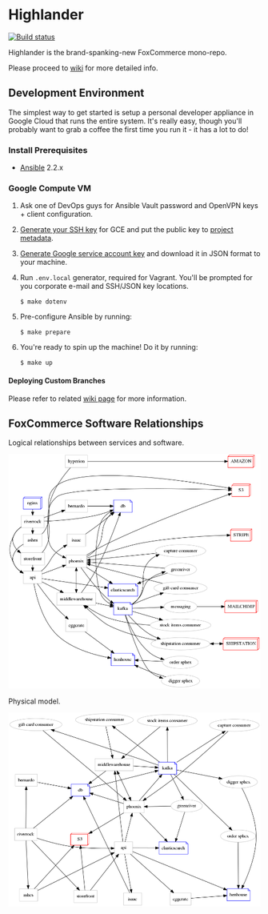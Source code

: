 # Highlander

[![Build status](https://badge.buildkite.com/f3f7826395143bf97d4f1b11fd2fb3c78ecb2a9c71b5acb43e.svg)](https://buildkite.com/foxcommerce/highlander-master)

Highlander is the brand-spanking-new FoxCommerce mono-repo.

Please proceed to [wiki](https://github.com/FoxComm/highlander/wiki) for more detailed info.

## Development Environment

The simplest way to get started is setup a personal developer appliance in Google Cloud that runs the entire system. It's really easy, though you'll probably want to grab a coffee the first time you run it - it has a lot to do!

### Install Prerequisites

- [Ansible](https://ansible.com) 2.2.x

### Google Compute VM

1. Ask one of DevOps guys for Ansible Vault password and OpenVPN keys + client configuration.

2. [Generate your SSH key](https://help.github.com/articles/generating-a-new-ssh-key-and-adding-it-to-the-ssh-agent/) for GCE and put the public key to [project metadata](https://console.cloud.google.com/compute/metadata/sshKeys?project=foxcomm-staging).

3. [Generate Google service account key](https://cloud.google.com/storage/docs/authentication#generating-a-private-key) and download it in JSON format to your machine.

4. Run `.env.local` generator, required for Vagrant. You'll be prompted for you corporate e-mail and SSH/JSON key locations.

    ```
    $ make dotenv
    ```

5. Pre-configure Ansible by running:

    ```
    $ make prepare
    ```

6. You're ready to spin up the machine! Do it by running:

    ```
    $ make up
    ```

#### Deploying Custom Branches

Please refer to related [wiki page](https://github.com/FoxComm/highlander/wiki/Deploying-Custom-Branches) for more information.

## FoxCommerce Software Relationships

Logical relationships between services and software.

![alt text](documents/diagrams/system/system.dot.png "Logical Model")

Physical model.

![alt text](documents/diagrams/system/system.neato.png "Physical Model")

